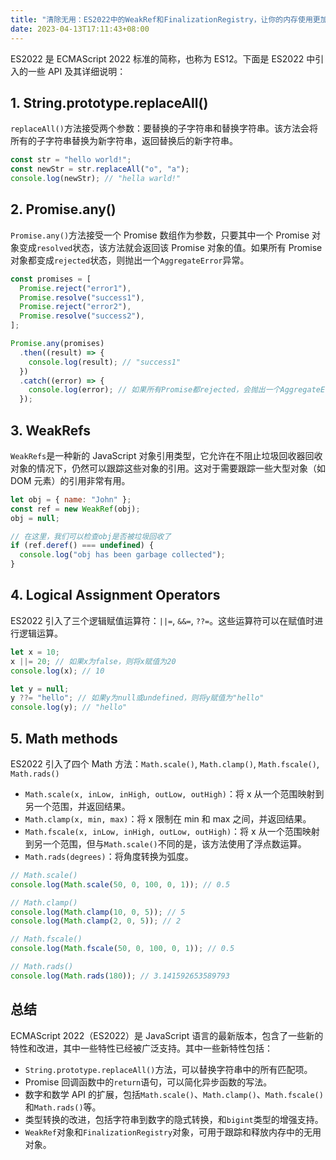 ```yaml
---
title: "清除无用：ES2022中的WeakRef和FinalizationRegistry，让你的内存使用更加高效！"
date: 2023-04-13T17:11:43+08:00
---
```


ES2022 是 ECMAScript 2022 标准的简称，也称为 ES12。下面是 ES2022 中引入的一些 API 及其详细说明：

## 1. String.prototype.replaceAll()

`replaceAll()`方法接受两个参数：要替换的子字符串和替换字符串。该方法会将所有的子字符串替换为新字符串，返回替换后的新字符串。

```js
const str = "hello world!";
const newStr = str.replaceAll("o", "a");
console.log(newStr); // "hella warld!"
```

## 2. Promise.any()

`Promise.any()`方法接受一个 Promise 数组作为参数，只要其中一个 Promise 对象变成`resolved`状态，该方法就会返回该 Promise 对象的值。如果所有 Promise 对象都变成`rejected`状态，则抛出一个`AggregateError`异常。

```javascript
const promises = [
  Promise.reject("error1"),
  Promise.resolve("success1"),
  Promise.reject("error2"),
  Promise.resolve("success2"),
];

Promise.any(promises)
  .then((result) => {
    console.log(result); // "success1"
  })
  .catch((error) => {
    console.log(error); // 如果所有Promise都rejected，会抛出一个AggregateError异常
  });
```

## 3. WeakRefs

`WeakRefs`是一种新的 JavaScript 对象引用类型，它允许在不阻止垃圾回收器回收对象的情况下，仍然可以跟踪这些对象的引用。这对于需要跟踪一些大型对象（如 DOM 元素）的引用非常有用。

```js
let obj = { name: "John" };
const ref = new WeakRef(obj);
obj = null;

// 在这里，我们可以检查obj是否被垃圾回收了
if (ref.deref() === undefined) {
  console.log("obj has been garbage collected");
}
```

## 4. Logical Assignment Operators

ES2022 引入了三个逻辑赋值运算符：`||=`, `&&=`, `??=`。这些运算符可以在赋值时进行逻辑运算。

```js
let x = 10;
x ||= 20; // 如果x为false，则将x赋值为20
console.log(x); // 10

let y = null;
y ??= "hello"; // 如果y为null或undefined，则将y赋值为"hello"
console.log(y); // "hello"
```

## 5. Math methods

ES2022 引入了四个 Math 方法：`Math.scale()`, `Math.clamp()`, `Math.fscale()`, `Math.rads()`

- `Math.scale(x, inLow, inHigh, outLow, outHigh)`：将 x 从一个范围映射到另一个范围，并返回结果。
- `Math.clamp(x, min, max)`：将 x 限制在 min 和 max 之间，并返回结果。
- `Math.fscale(x, inLow, inHigh, outLow, outHigh)`：将 x 从一个范围映射到另一个范围，但与`Math.scale()`不同的是，该方法使用了浮点数运算。
- `Math.rads(degrees)`：将角度转换为弧度。

```javascript
// Math.scale()
console.log(Math.scale(50, 0, 100, 0, 1)); // 0.5

// Math.clamp()
console.log(Math.clamp(10, 0, 5)); // 5
console.log(Math.clamp(2, 0, 5)); // 2

// Math.fscale()
console.log(Math.fscale(50, 0, 100, 0, 1)); // 0.5

// Math.rads()
console.log(Math.rads(180)); // 3.141592653589793
```

## 总结

ECMAScript 2022（ES2022）是 JavaScript 语言的最新版本，包含了一些新的特性和改进，其中一些特性已经被广泛支持。其中一些新特性包括：

- `String.prototype.replaceAll()`方法，可以替换字符串中的所有匹配项。
- Promise 回调函数中的`return`语句，可以简化异步函数的写法。
- 数字和数学 API 的扩展，包括`Math.scale()`、`Math.clamp()`、`Math.fscale()`和`Math.rads()`等。
- 类型转换的改进，包括字符串到数字的隐式转换，和`bigint`类型的增强支持。
- `WeakRef`对象和`FinalizationRegistry`对象，可用于跟踪和释放内存中的无用对象。
